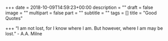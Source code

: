 +++
date = 2018-10-09T14:59:23+00:00
description = ""
draft = false
image = ""
multipart = false
part = ""
subtitle = ""
tags = []
title = "Good Quotes"

+++
“I am not lost, for I know where I am. But however, where I am may be lost.” - A.A. Milne
